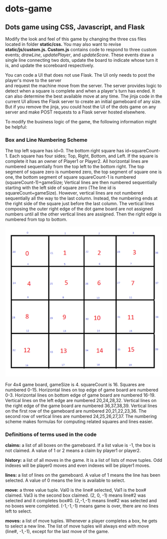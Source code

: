 # dots-game
## Dots game using CSS, Javascript, and Flask

Modify the look and feel of this game by changing the three css files located in folder **static/css.** You may also want to revise **static/js/custom.js. Custom.js** contains code to respond to three custom events; *drawLine*, *updatePlayer*, and *updateScore*. These events draw a single line connecting two dots, update the board to indicate whose turn it is, and update the scoreboard respectively. 

You can code a UI that does not use Flask. The UI only needs to post the player's move to the server  
and request the machine move from the server. The server provides logic to detect when a square is 
complete and when a player's turn has ended. It can also determine the best available move at any time.
The jinja code in the current UI allows the Flask server to create an initial gameboard of any size. 
But if you remove the jinja, you could host the UI of the dots game on any server and make POST requests to a Flask server hosted elsewhere.

To modify the business logic of the game, the following information might be helpful:

### Box and Line Numbering Scheme
 
The top left square has id=0. The bottom right square has id=squareCount-1. Each square has four sides; Top, Right, Bottom, and Left. If the square is complete it has an owner of Player1 or Player2. All horizontal lines are numbered sequentially from the top left to the bottom right. The top segment 
of square zero is numbered zero, the top segment of square one is one, the bottom segment of square squareCount-1 is numbered (squareCount-1)+gameSize; Vertical lines are then numbered sequentially starting with the left side of square zero (The line id is squareCount+gameSize). However, vertical lines are not numbered sequentially all the way to the last column. Instead, the numbering ends at the right side of the square just before the last column. The vertical lines composing the outer right edge of the dot game board are not assigned numbers until all the other vertical lines are assigned. Then the right edge is numbered from top to bottom. 

![Example 4x4 game](static/img/DotNumbering2.png)

For 4x4 game board, gameSize is 4. squareCount is 16. Squares are numbered 0-15. Horizontal lines on top edge of game board are numbered 0-3. Horizontal lines on bottom edge of game board are numbered 16-19. Vertical lines on the left edge are numbered 20,24,28,32. Vertical lines on the right edge of the game board are numbered 36,37,38,39. Vertical lines on the first row of the gameboard are numbered 20,21,22,23,36. The second row of vertical lines are numbered 24,25,26,27,37. The numbering scheme makes formulas for computing related squares and lines easier.

### Definitions of terms used in the code

**claims:** a list of all boxes on the gameboard. If a list value is -1, the box is not claimed. A value of 1 or 2 means a claim by player1 or player2.

**history:** a list of all moves in the game. It is a list of lists of move tuples. Odd indexes will be player0 moves and even indexes will be player1 moves.

**lines:** a list of lines on the gameboard. A value of 1 means the line has been selected. A value of 0 means the line is available to select.

**move:** a three value tuple. Val0 is the line# selected, Val1 is the box# claimed. Val3 is the second box claimed. (2, 0, -1) means line#2 was selected and it completes box#0. (2,-1,-1) means line#2 was selected and no boxes were completed. (-1,-1,-1) means game is over, there are no lines left to select.

**moves:** a list of move tuples. Whenever a player completes a box, he gets to select a new line. The list of move tuples will always end with move (line#, -1,-1), except for the last move of the game.




